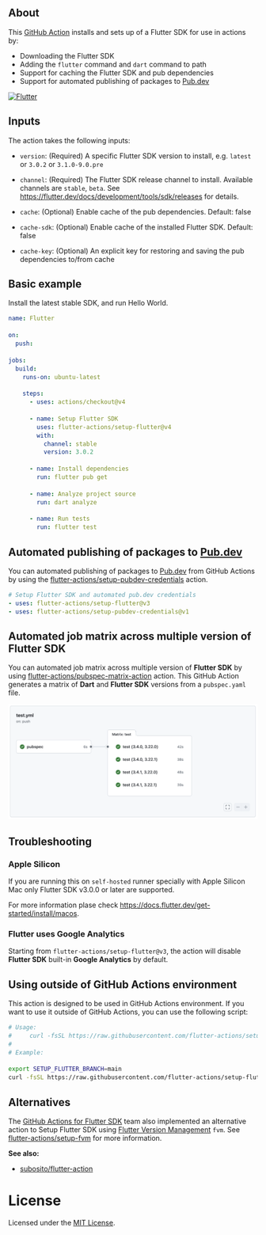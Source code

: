 ## About

This [GitHub Action] installs and sets up of a Flutter SDK for use in actions by:

* Downloading the Flutter SDK
* Adding the `flutter` command and `dart` command to path
* Support for caching the Flutter SDK and pub dependencies
* Support for automated publishing of packages to [Pub.dev]

[![Flutter](https://github.com/flutter-actions/setup-flutter/actions/workflows/flutter.yml/badge.svg)](https://github.com/flutter-actions/setup-flutter/actions/workflows/flutter.yml)

## Inputs

The action takes the following inputs:
  * `version`: (Required) A specific Flutter SDK version to install, e.g. `latest` or `3.0.2` or `3.1.0-9.0.pre`

  * `channel`: (Required) The Flutter SDK release channel to install.
    Available channels are `stable`, `beta`. See
    https://flutter.dev/docs/development/tools/sdk/releases for details.

  * `cache`: (Optional) Enable cache of the pub dependencies. Default: false

  * `cache-sdk`: (Optional) Enable cache of the installed Flutter SDK. Default: false

  * `cache-key`: (Optional) An explicit key for restoring and saving the pub dependencies to/from cache

## Basic example

Install the latest stable SDK, and run Hello World.

```yml
name: Flutter

on:
  push:

jobs:
  build:
    runs-on: ubuntu-latest

    steps:
      - uses: actions/checkout@v4

      - name: Setup Flutter SDK
        uses: flutter-actions/setup-flutter@v4
        with:
          channel: stable
          version: 3.0.2

      - name: Install dependencies
        run: flutter pub get

      - name: Analyze project source
        run: dart analyze

      - name: Run tests
        run: flutter test
```

## Automated publishing of packages to [Pub.dev]

You can automated publishing of packages to [Pub.dev] from GitHub Actions by using the [flutter-actions/setup-pubdev-credentials] action.

```yml
# Setup Flutter SDK and automated pub.dev credentials
- uses: flutter-actions/setup-flutter@v3
- uses: flutter-actions/setup-pubdev-credentials@v1
```

## Automated job matrix across multiple version of Flutter SDK

You can automated job matrix across multiple version of **Flutter SDK** by using [flutter-actions/pubspec-matrix-action] action. This GitHub Action generates a matrix of **Dart** and **Flutter SDK** versions from a `pubspec.yaml` file.

<picture>
    <source srcset="https://github.com/flutter-actions/pubspec-matrix-action/blob/main/.github/assets/screenshot-dark.png"  media="(prefers-color-scheme: dark)">
    <img src="https://github.com/flutter-actions/pubspec-matrix-action/blob/main/.github/assets/screenshot-light.png">
</picture>

## Troubleshooting

### Apple Silicon

If you are running this on `self-hosted` runner specially with Apple Silicon Mac only Flutter SDK v3.0.0 or later are supported.

For more information plase check https://docs.flutter.dev/get-started/install/macos.

### Flutter uses Google Analytics

Starting from `flutter-actions/setup-flutter@v3`, the action will disable **Flutter SDK** built-in **Google Analytics** by default.

## Using outside of GitHub Actions environment

This action is designed to be used in GitHub Actions environment. If you want to use it outside of GitHub Actions, you can use the following script:

```bash
# Usage:
#     curl -fsSL https://raw.githubusercontent.com/flutter-actions/setup-flutter/main/install.sh | bash -s -- <version> <channel>
# 
# Example:

export SETUP_FLUTTER_BRANCH=main
curl -fsSL https://raw.githubusercontent.com/flutter-actions/setup-flutter/${SETUP_FLUTTER_BRANCH}/install.sh | bash -s -- 3.0.2 stable
```

## Alternatives

The [GitHub Actions for Flutter SDK] team also implemented an alternative action to Setup Flutter SDK using [Flutter Version Management] `fvm`. See [flutter-actions/setup-fvm] for more information.

**See also:**
- [subosito/flutter-action](https://github.com/subosito/flutter-action)

# License

Licensed under the [MIT License].

[MIT License]: https://github.com/flutter-actions/setup-flutter/blob/main/LICENSE
[GitHub Actions for Flutter SDK]: https://github.com/flutter-actions
[GitHub Action]: https://github.com/flutter-actions/setup-flutter
[Pub.dev]: https://pub.dev
[Flutter Version Management]: https://fvm.app/
[flutter-actions/setup-fvm]: https://github.com/flutter-actions/setup-fvm
[flutter-actions/setup-pubdev-credentials]: https://github.com/flutter-actions/setup-pubdev-credentials
[flutter-actions/pubspec-matrix-action]: https://github.com/flutter-actions/pubspec-matrix-action
